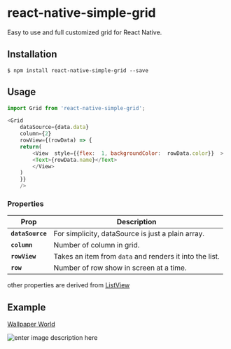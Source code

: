 
# react-native-simple-grid

Easy to use and full customized grid for React Native.

## Installation

`$ npm install react-native-simple-grid --save`

## Usage

```js
import Grid from 'react-native-simple-grid';

<Grid
	dataSource={data.data} 
	column={2} 
	rowView={(rowData) => {
	return(
		<View  style={{flex:  1, backgroundColor:  rowData.color}}  >
		<Text>{rowData.name}</Text>
		</View>
	)
	}}
	/>
```

### Properties

| Prop | Description |
|---|---|
|**`dataSource`**|For simplicity, dataSource is just a plain array.
|**`column`**|Number of column in grid.
|**`rowView`**|Takes an item from `data` and renders it into the list.
|**`row`**|Number of row show in screen at a time.

other properties are derived from [ListView](https://facebook.github.io/react-native/docs/listview.html#props)

## Example

[Wallpaper World](https://play.google.com/store/apps/details?id=com.pixabro.wallpaperworld)

![enter image description here](https://github.com/bhavik66/react-native-simple-grid/blob/master/screenshot/001.png)